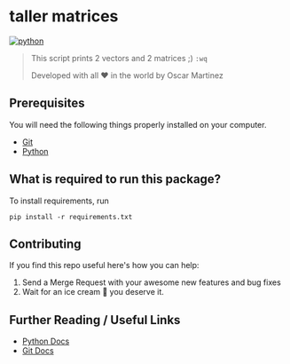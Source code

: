 # taller matrices

[![python](https://img.shields.io/badge/python-v2.7.X-5C4EE5.svg)](https://www.python.org)

>This script prints 2 vectors and 2 matrices  ;) `:wq`
>
>Developed with all :heart: in the world by Oscar Martinez

## Prerequisites

You will need the following things properly installed on your computer.

* [Git](http://git-scm.com/)
* [Python](https://www.python.org)

## What is required to run this package?

To install requirements, run

```
pip install -r requirements.txt
```

## Contributing

If you find this repo useful here's how you can help:

1. Send a Merge Request with your awesome new features and bug fixes
2. Wait for an ice cream :icecream: you deserve it.

## Further Reading / Useful Links

* [Python Docs](https://docs.python.org/2/index.html)
* [Git Docs](https://git-scm.com/doc)